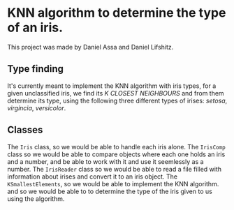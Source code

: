 # KNN algorithm to determine the type of an iris.

This project was made by Daniel Assa and Daniel Lifshitz.
## Type finding
It's currently meant to implement the KNN algorithm with iris types, for a given unclassified iris, we find its *K CLOSEST NEIGHBOURS* and from them determine its type,
using the following three different types of irises: *setosa*, *virgincia*, *versicolor*. 
## Classes
 The ```Iris``` class, so we would be able to handle each iris alone.
The ```IrisComp``` class so we would be able to compare objects where each one holds an iris and a number, and be able to work with it and use it seemlessly as a number.
The ```IrisReader``` class so we would be able to read a file filled with information about irises and convert it to an iris object.
The ``` KSmallestElements```, so we would be able to implement the KNN algorithm.
and so we would be able to to determine the type of the iris given to us using the algorithm.
